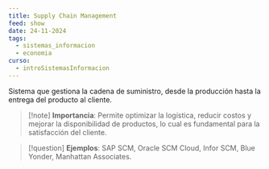 ```yaml
---
title: Supply Chain Management
feed: show
date: 24-11-2024
tags:
  - sistemas_informacion
  - economia
curso:
  - introSistemasInformacion
---
```

Sistema que gestiona la cadena de suministro, desde la producción hasta la entrega del producto al cliente.

>[!note] **Importancia**:
> Permite optimizar la logística, reducir costos y mejorar la disponibilidad de productos, lo cual es fundamental para la satisfacción del cliente. 

>[!question] **Ejemplos**: SAP SCM, Oracle SCM Cloud, Infor SCM, Blue Yonder, Manhattan Associates.

